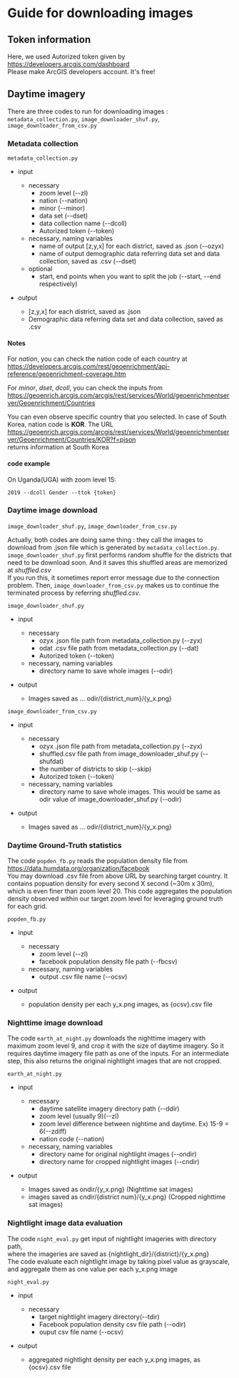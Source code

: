 # Guide for downloading images  

## Token information  

Here, we used Autorized token given by https://developers.arcgis.com/dashboard  
Please make ArcGIS developers account. It's free!

## Daytime imagery  

There are three codes to run for downloading images : ```metadata_collection.py```, ```image_downloader_shuf.py```, ```image_downloader_from_csv.py```


### Metadata collection  

```metadata_collection.py``` 
+ input
    * necessary 
        - zoom level (--zl)
        - nation (--nation)
        - minor (--minor)
        - data set (--dset)
        - data collection name (--dcoll)
        - Autorized token (--token)
    * necessary, naming variables
        - name of output \[z,y,x\] for each district, saved as .json (--ozyx)
        - name of output demographic data referring data set and data collection, saved as .csv (--dset)
    * optional
        - start, end points when you want to split the job (--start, --end respectively)  
        
+ output
    * \[z,y,x\] for each district, saved as .json
    * Demographic data referring data set and data collection, saved as .csv
    


#### Notes  

For *nation*, you can check the nation code of each country at  
https://developers.arcgis.com/rest/geoenrichment/api-reference/geoenrichment-coverage.htm  

For *minor*, *dset*, *dcoll*, you can check the inputs from  
https://geoenrich.arcgis.com/arcgis/rest/services/World/geoenrichmentserver/Geoenrichment/Countries

You can even observe specific country that you selected. In case of South Korea, nation code is __KOR__. The URL  
https://geoenrich.arcgis.com/arcgis/rest/services/World/geoenrichmentserver/Geoenrichment/Countries/KOR?f=pjson  
returns information at South Korea

#### code example  
On Uganda(UGA) with zoom level 15:  
```python3 metadata_collection.py --zl 15 --ozyx ozyx_ug_district_z15 --odat odat_ug_district_z15 --nation UGA --minor UG.Districts --dset UGA_MBR_
2019 --dcoll Gender --ttok {token}
```
        

### Daytime image download  

```image_downloader_shuf.py```, ```image_downloader_from_csv.py```

Actually, both codes are doing same thing : they call the images to download from .json file which is generated by ```metadata_collection.py```.  
```image_downloader_shuf.py``` first performs random shuffle for the districts that need to be download soon. And it saves this shuffled areas are memorized at *shuffled.csv*  
If you run this, it sometimes report error message due to the connection problem.
Then, ```image_downloader_from_csv.py``` makes us to continue the terminated process by referring *shuffled.csv*. 


```image_downloader_shuf.py```  
+ input
    * necessary
        - ozyx .json file path from metadata_collection.py (--zyx)
        - odat .csv file path from metadata_collection.py (--dat)
        - Autorized token (--token)
    * necessary, naming variables
        - directory name to save whole images (--odir)
        
+ output
    * Images saved as ... odir/{district_num}/{y_x.png}

```image_downloader_from_csv.py```  
+ input
    * necessary
        - ozyx .json file path from metadata_collection.py (--zyx)
        - shuffled.csv file path from image_downloader_shuf.py (--shufdat)
        - the number of districts to skip (--skip)
        - Autorized token (--token)
    * necessary, naming variables
        - directory name to save whole images. This would be same as odir value of image_downloader_shuf.py (--odir)
        
+ output
    * Images saved as ... odir/{district_num}/{y_x.png}

### Daytime Ground-Truth statistics

The code ```popden_fb.py``` reads the population density file from  https://data.humdata.org/organization/facebook  
You may download .csv file from above URL by searching target country.
It contains popuation density for every second X second (~30m x 30m), which is even finer than zoom level 20. This code aggregates the population density observed within our target zoom level for leveraging ground truth for each grid.  

```popden_fb.py```

+ input
    * necessary
        - zoom level (--zl)
        - facebook population density file path (--fbcsv)
    * necessary, naming variables
        - output .csv file name (--ocsv)
        
+ output
    * population density per each y_x.png images, as {ocsv}.csv file
    


### Nighttime image download  



The code ```earth_at_night.py``` downloads the nighttime imagery with maximum zoom level 9, and crop it with the size of daytime imagery. So it requires daytime imagery file path as one of the inputs. For an intermediate step, this also returns the original nightlight images that are not cropped.

```earth_at_night.py```   
+ input
    * necessary
        - daytime satellite imagery directory path (--ddir)
        - zoom level (usually 9)(--zl)
        - zoom level difference between nightime and daytime. Ex) 15-9 = 6(--zdiff)
        - nation code (--nation)
    * necessary, naming variables
        - directory name for original nightlight images (--ondir)
        - directory name for cropped nightlight images (--cndir)
        
+ output
    * Images saved as ondir/{y_x.png} (Nighttime sat images)
    * images saved as cndir/{district num}/{y_x.png} (Cropped nighttime sat images)
    


### Nightlight image data evaluation

The code ```night_eval.py``` get input of nightlight imageries with directory path,  
where the imageries are saved as {nightlight_dir}/{district}/{y_x.png}  
The code evaluate each nightlight image by taking pixel value as grayscale, and aggregate them as one value per each y_x.png image


```night_eval.py ```
+ input
    * necessary
        - target nightlight imagery directory(--tdir)
        - Facebook population density csv file path (--odir)
        - ouput csv file name (--ocsv)
        
+ output
    * aggregated nightlight density per each y_x.png images, as {ocsv}.csv file

